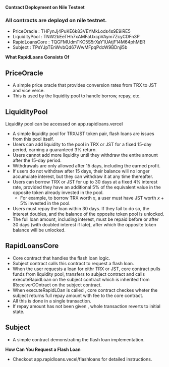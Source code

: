 **Contract Deployment on Nile Testnet**

### All contracts are deployd on nile testnet.

- PriceOracle : THFynJj4PuKE6k83VEYMkLods4s9E9iRE5
- LiquidityPool : TNW2bEeTHh7xAMFaUxcpVAym7ZcyCDFn3P
- RapidLoansCore : TQGFMUdmTKC5S5rXaY1UAtjF14M64phMER
- Subject : TPsYJpTEnWvbQd67WwMFpqPdcW9BDnji5b

**What RapidLoans Consists Of**

## PriceOracle

- A simple price oracle that provides conversion rates from TRX to JST and vice verce.
- This is used by the liquidity pool to handle borrow, repay, etc.

## LiquidityPool

Liquidity pool can be accessed on app.rapidloans.vercel

- A simple liquidity pool for TRX/JST token pair, flash loans are issues from this pool itself.
- Users can add liquidity to the pool in TRX or JST for a fixed 15-day period, earning a guaranteed 3% return.
- Users cannot add more liquidity until they withdraw the entire amount after the 15-day period.
- Withdrawals are only allowed after 15 days, including the earned profit.
- If users do not withdraw after 15 days, their balance will no longer accumulate interest, but they can withdraw it at any time thereafter.
- Users can borrow TRX or JST for up to 30 days at a fixed 4% interest rate, provided they have an additional 5% of the equivalent value in the opposite token already invested in the pool.
  - For example, to borrow TRX worth _x_, a user must have JST worth _x_ + 5% invested in the pool.
- Users must repay the loan within 30 days. If they fail to do so, the interest doubles, and the balance of the opposite token pool is unlocked.
- The full loan amount, including interest, must be repaid before or after 30 days (with doubled interest if late), after which the opposite token balance will be unlocked.

## RapidLoansCore

- Core contract that handles the flash loan logic.
- Subject contract calls this contract to request a flash loan.
- When the user requests a loan for eithr TRX or JST, core contract pulls funds from liquidity pool, transfers to subject contract and calls executeRapidLoan on the subject contract which is inherited from IReceiverCOntract on the subject contract.
- When executeRapidLOan is called , core contract checkes wheter the subject returns full repay amount with fee to the core contract.
- All this is done in a single transaction.
- If repay amount has not been given , whole transaction reverts to initial state.

## Subject

- A simple contract demonstrating the flash loan implementation.

**How Can You Request a Flash Loan**

- Checkout app.rapidloans.vecel/flashloans for detailed instructions.
